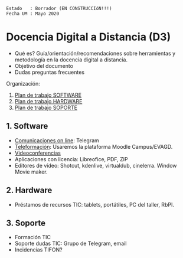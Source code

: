 
```
Estado   : Borrador (EN CONSTRUCCIóN!!!)
Fecha UM : Mayo 2020
```

# Docencia Digital a Distancia (D3)

* Qué es? Guía/orientación/recomendaciones sobre herramientas y metodología en la docencia digital a distancia.
* Objetivo del documento
* Dudas preguntas frecuentes

Organización:
1. [Plan de trabajo SOFTWARE](#software)
2. [Plan de trabajo HARDWARE](#hardware)
3. [Plan de trabajo SOPORTE](#soporte)

## 1. Software

* [Comunicaciones on line](telegram.md): Telegram
* [Teleformación](moodle.md): Usaremos la plataforma Moodle Campus/EVAGD.
* [Videoconferencias](videoconferencias.md)
* Aplicaciones con licencia: Libreofice, PDF, ZIP
* Editores de vídeo: Shotcut, kdenlive, virtualdub, cinelerra. Window Movie maker.

## 2. Hardware

* Préstamos de recursos TIC: tablets, portátiles, PC del taller, RbPI.

## 3. Soporte

* Formación TIC
* Soporte dudas TIC: Grupo de Telegram, email
* Incidencias TIFON?
